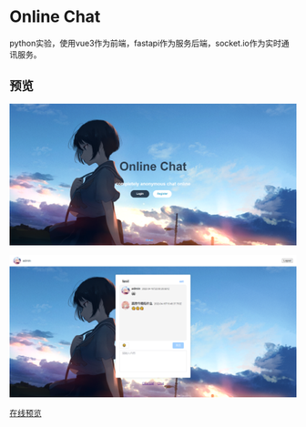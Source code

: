 # Online Chat

python实验，使用vue3作为前端，fastapi作为服务后端，socket.io作为实时通讯服务。

## 预览

![预览1](./images/image1.png)

![预览2](./images/image2.png)

[在线预览](https://www.topquant.tech/wr_web/online_chat/)